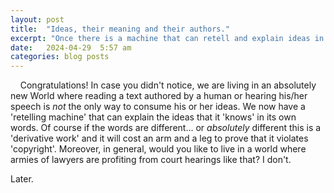 ```yaml
---
layout: post
title:  "Ideas, their meaning and their authors."
excerpt: "Once there is a machine that can retell and explain ideas in its own words the very foundation of 'copyright' as a right to copy ideas in the form of texts disappears and ideas become much more depersonalized. Meanings can not be 'copyrighted', but how do we go about with incentivizing the authors of ideas to keep creating them?"
date:   2024-04-29  5:57 am
categories: blog posts
---
```

&nbsp;&nbsp;&nbsp;&nbsp;Congratulations! In case you didn't notice, we are living in an absolutely new World where reading a text authored by a human or hearing his/her speech is _not_ the only way to consume his or her ideas. We now have a 'retelling machine' that can explain the ideas that it 'knows' in its own words. Of course if the words are different... or _absolutely_ different this is a 'derivative work' and it will cost an arm and a leg to prove that it violates 'copyright'. Moreover, in general, would you like to live in a world where armies of lawyers are profiting from court hearings like that? I don't.

Later.

